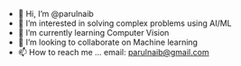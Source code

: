 - 👋 Hi, I’m @parulnaib
- 👀 I’m interested in solving complex problems using AI/ML
- 🌱 I’m currently learning Computer Vision
- 💞️ I’m looking to collaborate on Machine learning
- 📫 How to reach me ... email: parulnaib@gmail.com

<!---
parulnaib/parulnaib is a ✨ special ✨ repository because its `README.md` (this file) appears on your GitHub profile.
You can click the Preview link to take a look at your changes.
--->
